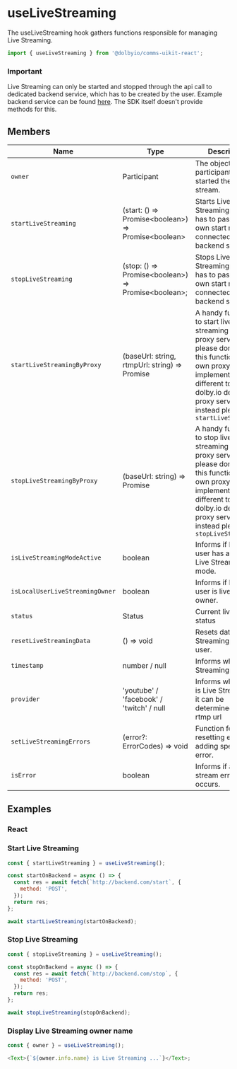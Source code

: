 # useLiveStreaming

The useLiveStreaming hook gathers functions responsible for managing Live Streaming.

```javascript
import { useLiveStreaming } from '@dolbyio/comms-uikit-react';
```

### Important

Live Streaming can only be started and stopped through the api call to dedicated backend service, which has to be created by the user. Example backend service can be found [here](https://github.com/dolbyio-samples/comms-app-react-videocall/tree/main/api).
The SDK itself doesn't provide methods for this.

## Members

| Name                            | Type                                                    | Description                                                                                                                                                                                                                         |
| ------------------------------- | ------------------------------------------------------- | ----------------------------------------------------------------------------------------------------------------------------------------------------------------------------------------------------------------------------------- |
| `owner`                         | Participant                                             | The object of the participant who started the live stream.                                                                                                                                                                          |
| `startLiveStreaming`            | (start: () => Promise\<boolean\>) => Promise\<boolean\> | Starts Live Streaming. User has to pass his own start method connected with backend service                                                                                                                                         |
| `stopLiveStreaming`             | (stop: () => Promise\<boolean\>) => Promise\<boolean\>; | Stops Live Streaming. User has to pass his own start method connected with backend service                                                                                                                                          |
| `startLiveStreamingByProxy`     | (baseUrl: string, rtmpUrl: string) => Promise<boolean>  | A handy function to start live streaming using a proxy server. Note: please don't use this function if your own proxy server implementation is different to the dolby.io demo proxy server, instead please use `startLiveStreaming` |
| `stopLiveStreamingByProxy`      | (baseUrl: string) => Promise<boolean>                   | A handy function to stop live streaming using a proxy server. Note: please don't use this function if your own proxy server implementation is different to the dolby.io demo proxy server, instead please use `stopLiveStreaming`   |
| `isLiveStreamingModeActive`     | boolean                                                 | Informs if local user has active Live Streaming mode.                                                                                                                                                                               |
| `isLocalUserLiveStreamingOwner` | boolean                                                 | Informs if local user is live stream owner.                                                                                                                                                                                         |
| `status`                        | Status                                                  | Current live stream status                                                                                                                                                                                                          |
| `resetLiveStreamingData`        | () => void                                              | Resets data of Live Streaming for local user.                                                                                                                                                                                       |
| `timestamp`                     | number / null                                           | Informs when Live Streaming started.                                                                                                                                                                                                |
| `provider`                      | 'youtube' / 'facebook' / 'twitch' / null                | Informs where user is Live Streaming, if it can be determined from rtmp url                                                                                                                                                         |
| `setLiveStreamingErrors`        | (error?: ErrorCodes) => void                            | Function for resetting errors or adding specific error.                                                                                                                                                                             |
| `isError`                       | boolean                                                 | Informs if any live stream error occurs.                                                                                                                                                                                            |

## Examples

### React

### Start Live Streaming

```javascript
const { startLiveStreaming } = useLiveStreaming();

const startOnBackend = async () => {
  const res = await fetch(`http://backend.com/start`, {
    method: 'POST',
  });
  return res;
};

await startLiveStreaming(startOnBackend);
```

### Stop Live Streaming

```javascript
const { stopLiveStreaming } = useLiveStreaming();

const stopOnBackend = async () => {
  const res = await fetch(`http://backend.com/stop`, {
    method: 'POST',
  });
  return res;
};

await stopLiveStreaming(stopOnBackend);
```

### Display Live Streaming owner name

```javascript
const { owner } = useLiveStreaming();

<Text>{`${owner.info.name} is Live Streaming ...`}</Text>;
```
